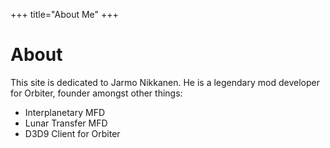 +++
title="About Me"
+++

# About

This site is dedicated to Jarmo Nikkanen. He is a legendary mod developer for Orbiter, founder amongst other things:
- Interplanetary MFD
- Lunar Transfer MFD
- D3D9 Client for Orbiter


